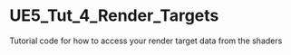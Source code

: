# UE5_Tut_4_Render_Targets
Tutorial code for how to access your render target data from the shaders
